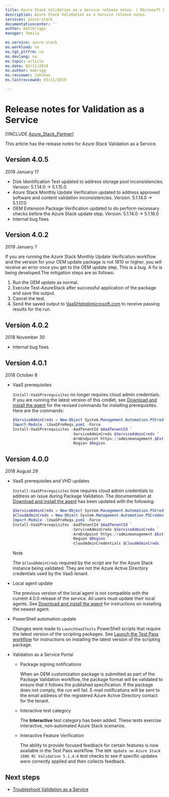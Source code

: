 ```yaml
---
title: Azure Stack Validation as a Service release notes  | Microsoft Docs
description: Azure Stack Validation as a Service release notes.
services: azure-stack
documentationcenter: ''
author: mattbriggs
manager: femila

ms.service: azure-stack
ms.workload: na
ms.tgt_pltfrm: na
ms.devlang: na
ms.topic: article
ms.date: 03/11/2019
ms.author: mabrigg
ms.reviewer: johnhas
ms.lastreviewed: 03/11/2019

---
```


# Release notes for Validation as a Service

[!INCLUDE [Azure_Stack_Partner](./includes/azure-stack-partner-appliesto.md)]

This article has the release notes for Azure Stack Validation as a Service.

## Version 4.0.5

2019 January 17

- Disk Identification Test updated to address storage pool inconsistencies. Version: 5.1.14.0 -> 5.1.15.0
- Azure Stack Monthly Update Verification updated to address approved software and content validation inconsistencies. Version: 5.1.14.0 -> 5.1.17.0
- OEM Extension Package Verification updated to do perform necessary checks before the Azure Stack update step. Version: 5.1.14.0 -> 5.1.16.0
- Internal bug fixes

## Version 4.0.2

2019 January 7

If you are running the Azure Stack Monthly Update Verification workflow and the version for your OEM update package is not 1810 or higher, you will receive an error once you get to the OEM update step. This is a bug. A fix is being developed.The mitigation steps are as follows:

1. Run the OEM update as normal.
2. Execute Test-AzureStack after successful application of the package and save the output.
3. Cancel the test.
4. Send the saved output to VaaSHelp@microsoft.com to receive passing results for the run.

## Version 4.0.2

2018 November 30

- Internal bug fixes

## Version 4.0.1

2018 October 8

- VaaS prerequisites

    `Install-VaaSPrerequisites` no longer requires cloud admin credentials. If you are running the latest version of this cmdlet, see [Download and install the agent](azure-stack-vaas-local-agent.md#download-and-install-the-agent) for the revised commands for installing prerequisites. Here are the commands:

    ```PowerShell
    $ServiceAdminCreds = New-Object System.Management.Automation.PSCredential "<aadServiceAdminUser>", (ConvertTo-SecureString "<aadServiceAdminPassword>" -AsPlainText -Force)
    Import-Module .\VaaSPreReqs.psm1 -Force
    Install-VaaSPrerequisites -AadTenantId $AadTenantId `
                              -ServiceAdminCreds $ServiceAdminCreds `
                              -ArmEndpoint https://adminmanagement.$ExternalFqdn `
                              -Region $Region
    ```

## Version 4.0.0

2018 August 29

- VaaS prerequisites and VHD updates

    `Install-VaaSPrerequisites` now requires cloud admin credentials to address an issue during Package Validation. The documentation at [Download and install the agent](azure-stack-vaas-local-agent.md#download-and-install-the-agent) has been updated with the following:

    ```PowerShell
    $ServiceAdminCreds = New-Object System.Management.Automation.PSCredential "<aadServiceAdminUser>", (ConvertTo-SecureString "<aadServiceAdminPassword>" -AsPlainText -Force)
    $CloudAdminCreds = New-Object System.Management.Automation.PSCredential "<cloudAdminDomain\username>", (ConvertTo-SecureString "<cloudAdminPassword>" -AsPlainText -Force)
    Import-Module .\VaaSPreReqs.psm1 -Force
    Install-VaaSPrerequisites -AadTenantId $AadTenantId `
                              -ServiceAdminCreds $ServiceAdminCreds `
                              -ArmEndpoint https://adminmanagement.$ExternalFqdn `
                              -Region $Region `
                              -CloudAdminCredentials $CloudAdminCreds
    ```
    > [!NOTE]
    > The `$CloudAdminCreds` required by the script are for the Azure Stack instance being validated. They are not the Azure Active Directory credentials used by the VaaS tenant.

- Local agent update

    The previous version of the local agent is not compatible with the current 4.0.0 release of the service. All users must update their local agents. See [Download and install the agent](azure-stack-vaas-local-agent.md#download-and-install-the-agent) for instructions on installing the newest agent.

- PowerShell automation update

    Changes were made to `LaunchVaaSTests` PowerShell scripts that require the latest version of the scripting packages. See [Launch the Test Pass workflow](azure-stack-vaas-automate-with-powershell.md#launch-the-test-pass-workflow) for instructions on installing the latest version of the scripting package.

- Validation as a Service Portal

  - Package signing notifications

    When an OEM customization package is submitted as part of the Package Validation workflow, the package format will be validated to ensure that it follows the published specification. If the package does not comply, the run will fail. E-mail notifications will be sent to the email address of the registered Azure Active Directory contact for the tenant.

  - Interactive test category

    The **Interactive** test category has been added. These tests exercise interactive, non-automated Azure Stack scenarios.

  - Interactive Feature Verification

    The ability to provide focused feedback for certain features is now available in the Test Pass workflow. The `OEM Update on Azure Stack 1806 RC Validation 5.1.4.0` test checks to see if specific updates were correctly applied and then collects feedback.

## Next steps

- [Troubleshoot Validation as a Service](azure-stack-vaas-troubleshoot.md)
